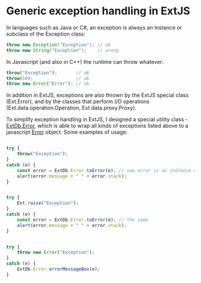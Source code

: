 ﻿# Generic exception handling in ExtJS

In languages such as Java or C#, an exception is always an instance or subclass of the Exception class:

```java
throw new Exception("Exception"); // ok
throw new String("Exception");    // wrong
```

In Javascript (and also in C++) the runtime can throw whatever:

```javascript
throw("Exception");       // ok
throw(10);	              // ok
throw new Error("Error"); // ok
```

In addition in ExtJS, exceptions are also thrown by the ExtJS special class (Ext.Error), and by the classes that perform I/O operations (Ext.data.operation.Operation, Ext.data.proxy.Proxy).

To simplify exception handling in ExtJS, I designed a special utility class - [ExtDb.Error](https://github.com/da-baranov/ext-db/blob/main/wwwroot/apps/packages/local/ext-db/src/Error.js), which is able to wrap all kinds of exceptions listed above to 
a javascript [Error](https://developer.mozilla.org/en-US/docs/Web/JavaScript/Reference/Global_Objects/Error) object. Some examples of usage:

```javascript

try {
	throw("Exception");
}
catch (e) {
	const error = ExtDb.Error.toError(e); // now error is an instance of javascript Error
	alert(error.message + " " + error.stack);
}


try {
	Ext.raise("Exception");
}
catch (e) {
	const error = ExtDb.Error.toError(e); // the same
	alert(error.message + " " + error.stack);
}


try {
	throw new Error("Exception");
}
catch (e) {
	ExtDb.Error.errorMessageBox(e);
}

```



